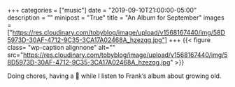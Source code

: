 +++
categories = ["music"]
date = "2019-09-10T21:00:00-05:00"
description = ""
minipost = "True"
title = "An Album for September"
images = ["https://res.cloudinary.com/tobyblog/image/upload/v1568167440/img/58D5973D-30AF-4712-9C35-3CA17A02468A_hzezqg.jpg"]
+++
{{< figure class= "wp-caption alignnone" alt="" src="https://res.cloudinary.com/tobyblog/image/upload/v1568167440/img/58D5973D-30AF-4712-9C35-3CA17A02468A_hzezqg.jpg" >}}

Doing chores, having a 🥃  while I listen to Frank’s album about growing old. 
